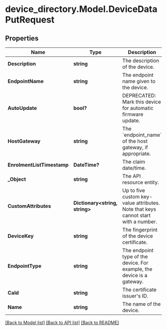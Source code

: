 # device_directory.Model.DeviceDataPutRequest
## Properties

Name | Type | Description | Notes
------------ | ------------- | ------------- | -------------
**Description** | **string** | The description of the device. | [optional] 
**EndpointName** | **string** | The endpoint name given to the device. | [optional] 
**AutoUpdate** | **bool?** | DEPRECATED: Mark this device for automatic firmware update. | [optional] 
**HostGateway** | **string** | The &#x60;endpoint_name&#x60; of the host gateway, if appropriate. | [optional] 
**EnrolmentListTimestamp** | **DateTime?** | The claim date/time. | [optional] 
**_Object** | **string** | The API resource entity. | [optional] 
**CustomAttributes** | **Dictionary&lt;string, string&gt;** | Up to five custom key-value attributes. Note that keys cannot start with a number. | [optional] 
**DeviceKey** | **string** | The fingerprint of the device certificate. | [optional] 
**EndpointType** | **string** | The endpoint type of the device. For example, the device is a gateway. | [optional] 
**CaId** | **string** | The certificate issuer&#39;s ID. | [optional] 
**Name** | **string** | The name of the device. | [optional] 

[[Back to Model list]](../README.md#documentation-for-models) [[Back to API list]](../README.md#documentation-for-api-endpoints) [[Back to README]](../README.md)

